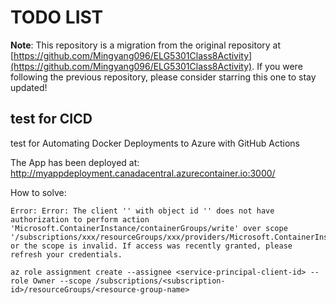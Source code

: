 # TODO LIST

**Note**: This repository is a migration from the original repository at [https://github.com/Mingyang096/ELG5301Class8Activity](https://github.com/Mingyang096/ELG5301Class8Activity). If you were following the previous repository, please consider starring this one to stay updated!



## test for CICD
test for Automating Docker Deployments to Azure with GitHub Actions


The App has been deployed at: 
http://myappdeployment.canadacentral.azurecontainer.io:3000/

How to solve:
```
Error: Error: The client '' with object id '' does not have authorization to perform action 'Microsoft.ContainerInstance/containerGroups/write' over scope '/subscriptions/xxx/resourceGroups/xxx/providers/Microsoft.ContainerInstance/containerGroups/xxx' or the scope is invalid. If access was recently granted, please refresh your credentials.

```

```
az role assignment create --assignee <service-principal-client-id> --role Owner --scope /subscriptions/<subscription-id>/resourceGroups/<resource-group-name>
```
